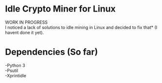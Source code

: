# Idle Crypto Miner for Linux
WORK IN PROGRESS <br>
I noticed a lack of solutions to idle mining in Linux and decided to fix that* (I havent done it yet).
<h1> Dependencies (So far) </h1>
  -Python 3 <br>
  -Psutil <br>
  -Xprintidle
